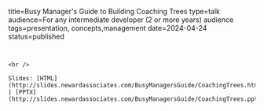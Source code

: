 title=Busy Manager's Guide to Building Coaching Trees
type=talk
audience=For any intermediate developer (2 or more years) audience
tags=presentation, concepts,management
date=2024-04-24
status=published
~~~~~~

    
<hr />

Slides: [HTML](http://slides.newardassociates.com/BusyManagersGuide/CoachingTrees.html) | [PPTX](http://slides.newardassociates.com/BusyManagersGuide/CoachingTrees.pptx)
